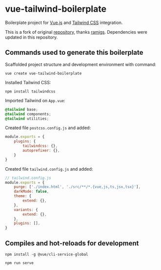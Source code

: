 # vue-tailwind-boilerplate

Boilerplate project for [Vue.js](https://vuejs.org/) and [Tailwind CSS](https://tailwindcss.com/) integration.

This is a fork of original [repository](https://github.com/ramigs/vue-tailwind-boilerplate), thanks [ramigs](https://github.com/ramigs). Dependencies were updated in this repository.

## Commands used to generate this boilerplate

Scaffolded project structure and development environment with command:

```
vue create vue-tailwind-boilerplate
```

Installed Tailwind CSS:

```
npm install tailwindcss
```

Imported Tailwind on `App.vue`:

```css
@tailwind base;
@tailwind components;
@tailwind utilities;
```

Created file `postcss.config.js` and added:

```js
module.exports = {
    plugins: {
        tailwindcss: {},
        autoprefixer: {},
    }
}
```

Created file `tailwind.config.js` and added:

```js
// tailwind.config.js
module.exports = {
    purge: ['./index.html', './src/**/*.{vue,js,ts,jsx,tsx}'],
    darkMode: false,
    theme: {
        extend: {},
    },
    variants: {
        extend: {},
    },
    plugins: [],
}
```

## Compiles and hot-reloads for development
```
npm install -g @vue/cli-service-global
```
```
npm run serve
```
